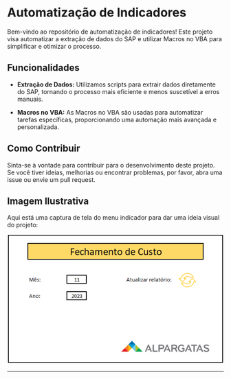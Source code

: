 # Automatização de Indicadores

Bem-vindo ao repositório de automatização de indicadores! Este projeto visa automatizar a extração de dados do SAP e utilizar Macros no VBA para simplificar e otimizar o processo.

## Funcionalidades

- **Extração de Dados:** Utilizamos scripts para extrair dados diretamente do SAP, tornando o processo mais eficiente e menos suscetível a erros manuais.

- **Macros no VBA:** As Macros no VBA são usadas para automatizar tarefas específicas, proporcionando uma automação mais avançada e personalizada.

## Como Contribuir

Sinta-se à vontade para contribuir para o desenvolvimento deste projeto. Se você tiver ideias, melhorias ou encontrar problemas, por favor, abra uma issue ou envie um pull request.

## Imagem Ilustrativa

Aqui está uma captura de tela do menu indicador para dar uma ideia visual do projeto:

![Menu Indicador](./Menu_indicador.PNG)

---

